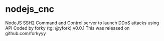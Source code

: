 # nodejs_cnc


NodeJS SSH2 Command and Control server to launch DDoS attacks using API
Coded by forky (tg: @yfork)
v0.0.1
This was released on github.com/forkyyy



